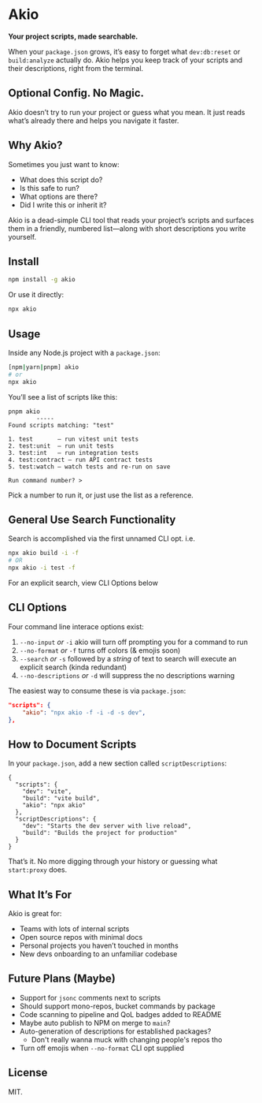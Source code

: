 # Akio

**Your project scripts, made searchable.**

When your `package.json` grows, it’s easy to forget what `dev:db:reset` or `build:analyze` actually do.
Akio helps you keep track of your scripts and their descriptions, right from the terminal.

## Optional Config. No Magic.

Akio doesn’t try to run your project or guess what you mean.
It just reads what’s already there and helps you navigate it faster.

## Why Akio?

Sometimes you just want to know:

* What does this script do?
* Is this safe to run?
* What options are there?
* Did I write this or inherit it?

Akio is a dead-simple CLI tool that reads your project’s scripts and surfaces them in a friendly, numbered list—along with short descriptions you write yourself.

## Install

```bash
npm install -g akio
```

Or use it directly:

```bash
npx akio
```

## Usage
Inside any Node.js project with a `package.json`:

```bash
[npm|yarn|pnpm] akio
# or
npx akio
```

You’ll see a list of scripts like this:
```
pnpm akio
        -----
Found scripts matching: "test"

1. test       — run vitest unit tests
2. test:unit  — run unit tests
3. test:int   — run integration tests
4. test:contract — run API contract tests
5. test:watch — watch tests and re-run on save

Run command number? >
```

Pick a number to run it, or just use the list as a reference.

## General Use Search Functionality
Search is accomplished via the first unnamed CLI opt. i.e. 
```bash
npx akio build -i -f 
# OR
npx akio -i test -f
```
For an explicit search, view CLI Options below

## CLI Options
Four command line interace options exist:
1. `--no-input` _or_ `-i` akio will turn off prompting you for a command to run
2. `--no-format` _or_ `-f` turns off colors (& emojis soon)
3. `--search` _or_ `-s` followed by a _string_ of text to search will execute an explicit search (kinda redundant)
4. `--no-descriptions` _or_ `-d` will suppress the no descriptions warning

The easiest way to consume these is via `package.json`:
```json
"scripts": {
    "akio": "npx akio -f -i -d -s dev",
},
```

## How to Document Scripts

In your `package.json`, add a new section called `scriptDescriptions`:

```jsonc
{
  "scripts": {
    "dev": "vite",
    "build": "vite build",
    "akio": "npx akio"
  },
  "scriptDescriptions": {
    "dev": "Starts the dev server with live reload",
    "build": "Builds the project for production"
  }
}
```

That’s it. No more digging through your history or guessing what `start:proxy` does.

## What It’s For

Akio is great for:

* Teams with lots of internal scripts
* Open source repos with minimal docs
* Personal projects you haven’t touched in months
* New devs onboarding to an unfamiliar codebase

## Future Plans (Maybe)

* Support for `jsonc` comments next to scripts
* Should support mono-repos, bucket commands by package
* Code scanning to pipeline and QoL badges added to README
* Maybe auto publish to NPM on merge to `main`?
* Auto-generation of descriptions for established packages?
  * Don't really wanna muck with changing people's repos tho 
* Turn off emojis when `--no-format` CLI opt supplied

## License

MIT.
